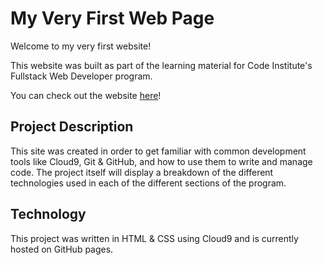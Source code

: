 # My Very First Web Page

Welcome to my very first website!

This website was built as part of the learning material for Code Institute's Fullstack Web Developer program.

You can check out the website [here](https://codeinstitute.net)!

## Project Description

This site was created in order to get familiar with common development tools like Cloud9, Git & GitHub, and how to use them to write and manage code. The project itself will display a breakdown of the different technologies used in each of the different sections of the program.

## Technology

This project was written in HTML & CSS using Cloud9 and is currently hosted on GitHub pages.
